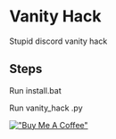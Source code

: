 # Vanity Hack
Stupid discord vanity hack

## Steps

Run install.bat

Run vanity_hack
.py




[!["Buy Me A Coffee"](https://www.buymeacoffee.com/assets/img/custom_images/orange_img.png)](https://www.buymeacoffee.com/losr/)
